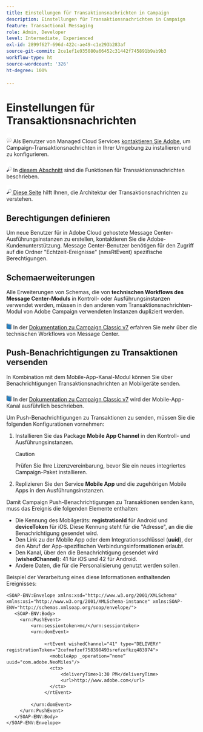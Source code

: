 ```yaml
---
title: Einstellungen für Transaktionsnachrichten in Campaign
description: Einstellungen für Transaktionsnachrichten in Campaign
feature: Transactional Messaging
role: Admin, Developer
level: Intermediate, Experienced
exl-id: 2899f627-696d-422c-ae49-c1e293b283af
source-git-commit: 2ce1ef1e935080a66452c31442f745891b9ab9b3
workflow-type: ht
source-wordcount: '326'
ht-degree: 100%

---
```


# Einstellungen für Transaktionsnachrichten

![](../assets/do-not-localize/speech.png) Als Benutzer von Managed Cloud Services [kontaktieren Sie Adobe](../start/campaign-faq.md#support), um Campaign-Transaktionsnachrichten in Ihrer Umgebung zu installieren und zu konfigurieren.

![](../assets/do-not-localize/glass.png) In [diesem Abschnitt](../send/transactional.md) sind die Funktionen für Transaktionsnachrichten beschrieben.

![](../assets/do-not-localize/glass.png)[ Diese Seite](../architecture/architecture.md) hilft Ihnen, die Architektur der Transaktionsnachrichten zu verstehen.

## Berechtigungen definieren

Um neue Benutzer für in Adobe Cloud gehostete Message Center-Ausführungsinstanzen zu erstellen, kontaktieren Sie die Adobe-Kundenunterstützung. Message Center-Benutzer benötigen für den Zugriff auf die Ordner &quot;Echtzeit-Ereignisse&quot; (nmsRtEvent) spezifische Berechtigungen.

## Schemaerweiterungen

Alle Erweiterungen von Schemas, die von **technischen Workflows des Message Center-Moduls** in Kontroll- oder Ausführungsinstanzen verwendet werden, müssen in den anderen vom Transaktionsnachrichten-Modul von Adobe Campaign verwendeten Instanzen dupliziert werden.

![](../assets/do-not-localize/book.png) In der [Dokumentation zu Campaign Classic v7](https://experienceleague.adobe.com/docs/campaign-classic/using/transactional-messaging/configure-transactional-messaging/additional-configurations.html?lang=de#technical-workflows) erfahren Sie mehr über die technischen Workflows von Message Center.

## Push-Benachrichtigungen zu Transaktionen versenden

In Kombination mit dem Mobile-App-Kanal-Modul können Sie über Benachrichtigungen Transaktionsnachrichten an Mobilgeräte senden.

![](../assets/do-not-localize/book.png) In der [Dokumentation zu Campaign Classic v7](https://experienceleague.adobe.com/docs/campaign-classic/using/sending-messages/sending-push-notifications/about-mobile-app-channel.html?lang=de#sending-messages) wird der Mobile-App-Kanal ausführlich beschrieben.

Um Push-Benachrichtigungen zu Transaktionen zu senden, müssen Sie die folgenden Konfigurationen vornehmen:

1. Installieren Sie das Package **Mobile App Channel** in den Kontroll- und Ausführungsinstanzen.

   >[!CAUTION]
   >
   >Prüfen Sie Ihre Lizenzvereinbarung, bevor Sie ein neues integriertes Campaign-Paket installieren.

1. Replizieren Sie den Service **Mobile App** und die zugehörigen Mobile Apps in den Ausführungsinstanzen.

Damit Campaign Push-Benachrichtigungen zu Transaktionen senden kann, muss das Ereignis die folgenden Elemente enthalten:

* Die Kennung des Mobilgeräts: **registrationId** für Android und **deviceToken** für iOS. Diese Kennung steht für die &quot;Adresse&quot;, an die die Benachrichtigung gesendet wird.
* Den Link zu der Mobile App oder dem Integrationsschlüssel (**uuid**), der den Abruf der App-spezifischen Verbindungsinformationen erlaubt.
* Den Kanal, über den die Benachrichtigung gesendet wird (**wishedChannel**): 41 für iOS und 42 für Android.
* Andere Daten, die für die Personalisierung genutzt werden sollen.

Beispiel der Verarbeitung eines diese Informationen enthaltenden Ereignisses:

```
<SOAP-ENV:Envelope xmlns:xsd="http://www.w3.org/2001/XMLSchema" xmlns:xsi="http://www.w3.org/2001/XMLSchema-instance" xmlns:SOAP-ENV="http://schemas.xmlsoap.org/soap/envelope/">
   <SOAP-ENV:Body>
     <urn:PushEvent>
         <urn:sessiontoken>mc/</urn:sessiontoken>
         <urn:domEvent>

              <rtEvent wishedChannel="41" type="DELIVERY" registrationToken="2cefnefzef758398493srefzefkzq483974">
                <mobileApp _operation=”none” uuid="com.adobe.NeoMiles"/>
                <ctx>
                    <deliveryTime>1:30 PM</deliveryTime>
                    <url>http://www.adobe.com</url>
                </ctx>
              </rtEvent>

         </urn:domEvent>
     </urn:PushEvent>           
   </SOAP-ENV:Body>
</SOAP-ENV:Envelope>
```
